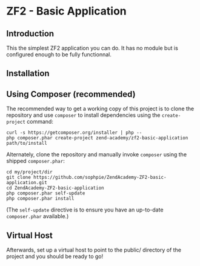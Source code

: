 ZF2 - Basic Application
=======================

Introduction
------------
This the simplest ZF2 application you can do. It has no module but is configured enough to be fully functionnal.


Installation
------------

Using Composer (recommended)
----------------------------
The recommended way to get a working copy of this project is to clone the repository
and use `composer` to install dependencies using the `create-project` command:

    curl -s https://getcomposer.org/installer | php --
    php composer.phar create-project zend-academy/zf2-basic-application path/to/install

Alternately, clone the repository and manually invoke `composer` using the shipped
`composer.phar`:

    cd my/project/dir
    git clone https://github.com/sophpie/ZendAcademy-ZF2-basic-application.git
    cd ZendAcademy-ZF2-basic-application
    php composer.phar self-update
    php composer.phar install

(The `self-update` directive is to ensure you have an up-to-date `composer.phar`
available.)


Virtual Host
------------
Afterwards, set up a virtual host to point to the public/ directory of the
project and you should be ready to go!
